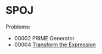 # SPOJ
Problems:

* 00002 PRIME Generator
* 00004 [Transform the Expression](00004_ONP_TransformTheExpression.md)

